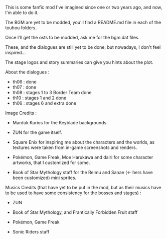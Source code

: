 This is some fanfic mod I've imagined since one or two years ago, and now, I'm able to do it.

The BGM are yet to be modded, you'll find a README.md file in each of the touhou folders.

Once I'll get the osts to be modded, ask me for the bgm.dat files.                        

These, and the dialogues are still yet to be done, but nowadays, I don't feel inspired... 

The stage logos and story summaries can give you hints about the plot.

About the dialogues :
- th06 : done
- th07 : done
- th08 : stages 1 to 3 Border Team done
- th10 : stages 1 and 2 done
- th06 : stages 6 and extra done

Image Credits :

- Marduk Kurios for the Keyblade backgrounds. 

- ZUN for the game itself. 

- Square Enix for inspiring me about the characters and the worlds, as textures were taken from in-game screenshots and renders. 

- Pokémon, Game Freak, Moe Harukawa and dairi for some character artworks, that I customized for some. 

- Book of Star Mythology staff for the Reimu and Sanae (<- hers have been customized) mini sprites.


Musics Credits (that have yet to be put in the mod, but as their musics have to be used to have some consistency for the bosses and stages) :

- ZUN 

- Book of Star Mythology, and Frantically Forbidden Fruit staff 

- Pokémon, Game Freak 

- Sonic Riders staff
